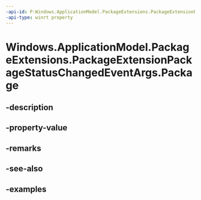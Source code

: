 ```yaml
---
-api-id: P:Windows.ApplicationModel.PackageExtensions.PackageExtensionPackageStatusChangedEventArgs.Package
-api-type: winrt property
---
```


# Windows.ApplicationModel.PackageExtensions.PackageExtensionPackageStatusChangedEventArgs.Package

<!--
public Windows.ApplicationModel.Package Package { get; }
-->


## -description

## -property-value

## -remarks

## -see-also

## -examples


